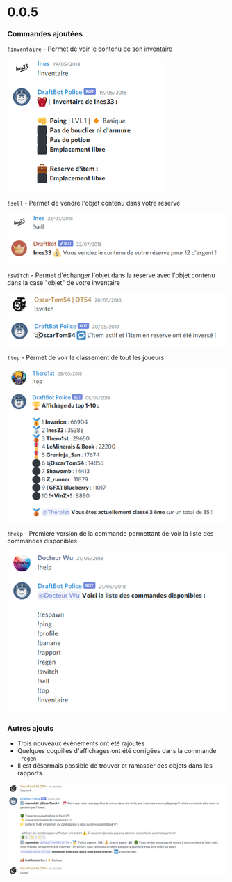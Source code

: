 # 0.0.5

### Commandes ajoutées

`!inventaire` - Permet de voir le contenu de son inventaire

![L&apos;&#xE9;quipement des chevalier &#xE9;tait extr&#xEA;mement puissant ](../.gitbook/assets/image%20%2831%29.png)

`!sell` - Permet de vendre l'objet contenu dans votre réserve

![Oh c&apos;est &#xE0; partir de l&#xE0; qu&apos;on a chang&#xE9; de client !](../.gitbook/assets/image%20%2827%29.png)

`!switch` - Permet d'échanger l'objet dans la réserve avec l'objet contenu dans la case "objet" de votre inventaire

![Commande extr&#xEA;mement complexe](../.gitbook/assets/image%20%2828%29.png)

`!top` - Permet de voir le classement de tout les joueurs

![Le classement vintage !](../.gitbook/assets/image%20%2830%29.png)

`!help` - Première version de la commande permettant de voir la liste des commandes disponibles  


![Il y avait un nombre incroyable de commandes incroyables](../.gitbook/assets/image%20%2832%29.png)

### Autres ajouts

* Trois nouveaux évènements ont été rajoutés
* Quelques coquilles d'affichages ont été corrigées dans la commande `!regen`
* Il est désormais possible de trouver et ramasser des objets dans les rapports.

![2 ans plus tard personne n&apos;a encore compris pourquoi il &#xE9;tait content.](../.gitbook/assets/image%20%2829%29.png)




